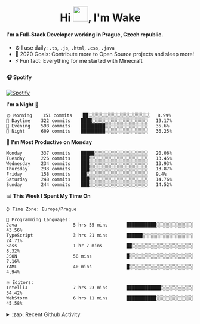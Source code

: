 <h1 align="center">Hi <img src="https://raw.githubusercontent.com/MrWakeCZ/MrWakeCZ/master/Hi.gif" width="40px" />, I'm Wake</h1>

#### I'm a Full-Stack Developer working in Prague, Czech republic.
- ⚙️ I use daily: `.ts`, `.js`, `.html`, `.css`, `.java`
- 🥅 2020 Goals: Contribute more to Open Source projects and sleep more!
- ⚡ Fun fact: Everything for me started with Minecraft

#### 🎧 Spotify
[![Spotify](https://novatorem-delta-eight.vercel.app/api/spotify)](https://open.spotify.com/user/wakeecz)

<!--START_SECTION:waka-->
**I'm a Night 🦉** 

```text
🌞 Morning    151 commits    ██░░░░░░░░░░░░░░░░░░░░░░░   8.99% 
🌆 Daytime    322 commits    ████░░░░░░░░░░░░░░░░░░░░░   19.17% 
🌃 Evening    598 commits    █████████░░░░░░░░░░░░░░░░   35.6% 
🌙 Night      609 commits    █████████░░░░░░░░░░░░░░░░   36.25%

```
📅 **I'm Most Productive on Monday** 

```text
Monday       337 commits    █████░░░░░░░░░░░░░░░░░░░░   20.06% 
Tuesday      226 commits    ███░░░░░░░░░░░░░░░░░░░░░░   13.45% 
Wednesday    234 commits    ███░░░░░░░░░░░░░░░░░░░░░░   13.93% 
Thursday     233 commits    ███░░░░░░░░░░░░░░░░░░░░░░   13.87% 
Friday       158 commits    ██░░░░░░░░░░░░░░░░░░░░░░░   9.4% 
Saturday     248 commits    ███░░░░░░░░░░░░░░░░░░░░░░   14.76% 
Sunday       244 commits    ███░░░░░░░░░░░░░░░░░░░░░░   14.52%

```


📊 **This Week I Spent My Time On** 

```text
⌚︎ Time Zone: Europe/Prague

💬 Programming Languages: 
Java                     5 hrs 55 mins       ███████████░░░░░░░░░░░░░░   43.56% 
TypeScript               3 hrs 21 mins       ██████░░░░░░░░░░░░░░░░░░░   24.71% 
Sass                     1 hr 7 mins         ██░░░░░░░░░░░░░░░░░░░░░░░   8.32% 
JSON                     58 mins             █░░░░░░░░░░░░░░░░░░░░░░░░   7.16% 
YAML                     40 mins             █░░░░░░░░░░░░░░░░░░░░░░░░   4.94%

🔥 Editors: 
IntelliJ                 7 hrs 23 mins       █████████████░░░░░░░░░░░░   54.42% 
WebStorm                 6 hrs 11 mins       ███████████░░░░░░░░░░░░░░   45.58%

```


<!--END_SECTION:waka-->

<details>
  <summary>:zap: Recent Github Activity</summary>

<!--START_SECTION:activity-->
1. ❌ Closed PR [#88](https://github.com/waked-cz/corgi/pull/88) in [waked-cz/corgi](https://github.com/waked-cz/corgi)
2. 🗣 Commented on [#6](https://github.com/craftmania-cz/craftlobby/issues/6) in [craftmania-cz/craftlobby](https://github.com/craftmania-cz/craftlobby)
3. ❗️ Closed issue [#574](https://github.com/Zrips/Residence/issues/574) in [Zrips/Residence](https://github.com/Zrips/Residence)
4. 🗣 Commented on [#574](https://github.com/Zrips/Residence/issues/574) in [Zrips/Residence](https://github.com/Zrips/Residence)
5. 🎉 Merged PR [#13](https://github.com/craftmania-cz/craftmanager/pull/13) in [craftmania-cz/craftmanager](https://github.com/craftmania-cz/craftmanager)
<!--END_SECTION:activity-->

</details>
